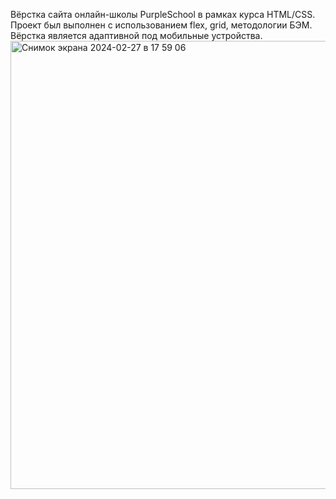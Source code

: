 Вёрстка сайта онлайн-школы PurpleSchool в рамках курса HTML/CSS. Проект был выполнен с использованием flex, grid, методологии БЭМ. 
Вёрстка является адаптивной под мобильные устройства. 
<img width="717" alt="Снимок экрана 2024-02-27 в 17 59 06" src="https://github.com/ellaerokhina23/PurpleSchool_LandingPage/assets/115272819/fc5be537-ccd2-4b22-b332-f29690828a9b">

